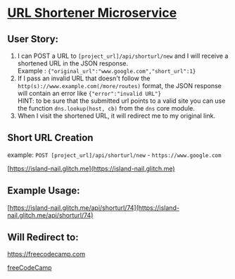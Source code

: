 # [URL Shortener Microservice](https://www.freecodecamp.org/learn/apis-and-microservices/apis-and-microservices-projects/url-shortener-microservice)

## User Story:

1. I can POST a URL to `[project_url]/api/shorturl/new` and I will receive a shortened URL in the JSON response.  
   Example : `{"original_url":"www.google.com","short_url":1}`
2. If I pass an invalid URL that doesn't follow the `http(s)://www.example.com(/more/routes)` format, the JSON response
   will contain an error like `{"error":"invalid URL"}`  
   HINT: to be sure that the submitted url points to a valid site you can use the function `dns.lookup(host, cb)` from
   the `dns` core module.
3. When I visit the shortened URL, it will redirect me to my original link.

## Short URL Creation

example: `POST [project_url]/api/shorturl/new` - `https://www.google.com`

[https://island-nail.glitch.me](https://island-nail.glitch.me)

## Example Usage:

[https://island-nail.glitch.me/api/shorturl/74](https://island-nail.glitch.me/api/shorturl/74)

## Will Redirect to:

https://freecodecamp.com

[freeCodeCamp](https://www.freecodecamp.com)
